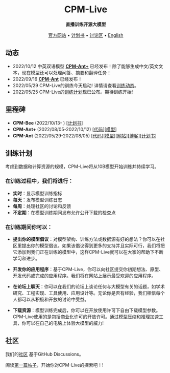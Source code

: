 <div align="center">

<h1>CPM-Live</h1>

**直播训练开源大模型**

<p align="center">
   <a href="https://live.openbmb.org/" target="_blank">官方网站</a> • <a href="./plans/CPM-Live训练计划书.md" target="_blank">计划书</a> • <a href="https://github.com/OpenBMB/CPM-Live/discussions">讨论区</a> • <a href="./README.md" target="_blank">English</a>
<br>
</p>

</div>

## 动态
- 2022/10/12 中英双语模型 **[CPM-Ant+](https://github.com/OpenBMB/CPM-Live/tree/cpm-ant-plus/cpm-live)** 已经发布！除了能够生成中文/英文文本，现在模型还可以处理问答、摘要和翻译任务！
- 2022/09/16 **[CPM-Ant](https://github.com/OpenBMB/CPM-Live/tree/cpm-ant/cpm-live)** 已经发布！
- 2022/05/29 CPM-Live的训练今天启动! 详情请查看[训练动态](https://live.openbmb.org/home)。
- 2022/05/25 CPM-Live的[训练计划](./plans/CPM-Live训练计划书.md)现已公布。期待训练开始!


## 里程碑
- **CPM-Bee** (2022/10/13- ) [[计划书](./plans/CPM-Bee训练计划书.md)]
- **CPM-Ant+** (2022/08/05-2022/10/12) [[代码](https://github.com/OpenBMB/CPM-Live/tree/cpm-ant-plus/cpm-live)][[模型](https://github.com/OpenBMB/CPM-Live/tree/cpm-ant-plus/cpm-live#model-checkpoints)]
- **CPM-Ant** (2022/05/29-2022/08/05) [[代码](https://github.com/OpenBMB/CPM-Live/tree/cpm-ant/cpm-live)][[模型](https://github.com/OpenBMB/CPM-Live/tree/cpm-ant/cpm-live#model-checkpoints)][[网站](https://live.openbmb.org/ant)][[博客](https://www.openbmb.org/en/community/blogs/blogpage?id=98afef2ce45f4fe9a4bc15a66d7ccb92)][[计划书](./plans/CPM-Ant训练计划书.md)]

## 训练计划
考虑到数据和计算资源的规模，CPM-Live将从10B模型开始训练并持续学习。

### 在训练过程中，我们将进行：

- **实时**：显示模型训练指标
- **每天**：发布模型训练日志
- **每周**：处理社区的讨论和反馈
- **不定期**：在模型训练期间发布允许公开下载的检查点


### 在训练期间你可以：

- **提出你的模型倡议**：对模型架构、训练方法或数据源有好的想法？你可以在社区里提出你的模型倡议。如果该倡议得到更多的支持并且实际可行，我们将把它添加到我们正在训练的模型中，这样CPM-Live就可以在大家的帮助下不断学习和进步。

- **开发你的应用程序**：基于CPM-Live，你可以向社区提交你初期想法、原型、开发代码或完成的应用程序。我们将在网站上展示最受欢迎的应用程序。

- **在论坛上聊天**：你可以在我们的论坛上谈论任何与大模型有关的话题，如学术研究、工程实现、工具使用、应用设计等。无论你是否有经验，我们相信每个人都可以从积极和开放的讨论中受益。

- **下载资源**：模型训练完成后，你可以在开放使用许可下自由下载模型参数。CPM-Live使用的是包括商业化许可的开放许可。通过模型压缩和推理加速工具，你可以在自己的电脑上体验大模型的威力!



## 社区

我们的[社区](https://github.com/OpenBMB/CPM-Live/discussions) 基于GitHub Discussions。

阅读[第一篇帖子](https://github.com/OpenBMB/CPM-Live/discussions/1)，开始你对CPM-Live的探索吧！!





